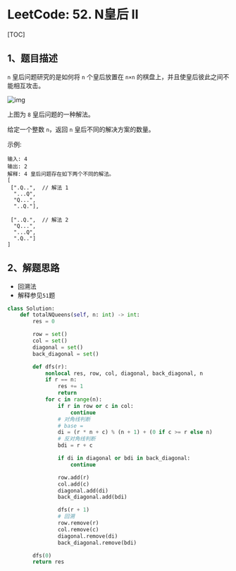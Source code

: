 # LeetCode: 52. N皇后 II

[TOC]

## 1、题目描述

`n` 皇后问题研究的是如何将 `n` 个皇后放置在 `n×n` 的棋盘上，并且使皇后彼此之间不能相互攻击。

![img](http://markdown-images-1251766755.cos.ap-beijing.myqcloud.com/notebook/2019-09-03-021629.png)

上图为 `8` 皇后问题的一种解法。

给定一个整数 `n`，返回 `n` 皇后不同的解决方案的数量。

示例:

```
输入: 4
输出: 2
解释: 4 皇后问题存在如下两个不同的解法。
[
 [".Q..",  // 解法 1
  "...Q",
  "Q...",
  "..Q."],

 ["..Q.",  // 解法 2
  "Q...",
  "...Q",
  ".Q.."]
]
```



## 2、解题思路

- 回溯法
- 解释参见`51`题

```python
class Solution:
    def totalNQueens(self, n: int) -> int:
        res = 0

        row = set()
        col = set()
        diagonal = set()
        back_diagonal = set()

        def dfs(r):
            nonlocal res, row, col, diagonal, back_diagonal, n
            if r == n:
                res += 1
                return
            for c in range(n):
                if r in row or c in col:
                    continue
                # 对角线判断
                # base =
                di = (r * n + c) % (n + 1) + (0 if c >= r else n)
                # 反对角线判断
                bdi = r + c

                if di in diagonal or bdi in back_diagonal:
                    continue

                row.add(r)
                col.add(c)
                diagonal.add(di)
                back_diagonal.add(bdi)

                dfs(r + 1)
                # 回溯
                row.remove(r)
                col.remove(c)
                diagonal.remove(di)
                back_diagonal.remove(bdi)

        dfs(0)
        return res
```

